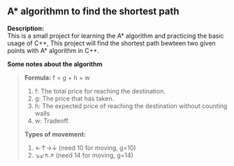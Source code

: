 ## A* algorithmn to find the shortest path</br>
**Description:**</br>
This is a small project for learning the A* algorithm and practicing the basic usage of C++, This project will find the shortest path bewteen two given points with A* algorithm in C++.  </br>

**Some notes about the algorithm**</br>
> **Formula:** f = g + h + w 
>
> 1. f: The total price for reaching the destination. 
> 2. g: The price that has taken. 
> 3. h: The expected price of reaching the destination without counting walls 
> 4. w: Tradeoff. 
>
>**Types of movement:** 
>1. ←↑→↓ (need 10 for moving, g=10)
>2. ↘↙↖↗ (need 14 for moving, g=14)


